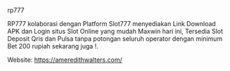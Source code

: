 rp777



RP777 kolaborasi dengan Platform Slot777 menyediakan Link Download APK dan Login situs Slot Online yang mudah Maxwin hari ini, Tersedia Slot Deposit Qris dan Pulsa tanpa potongan seluruh operator dengan minimum Bet 200 rupiah sekarang juga !.

Website: https://ameredithwalters.com/
